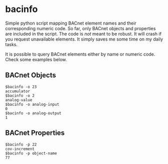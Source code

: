 # bacinfo
Simple python script mapping BACnet element names and their corresponding numeric code.
So far, only BACnet objects and properties are included in the script.
The code is *not* meant to be robust. It will crash if you request unavailable elements.
It simply saves me some time on my daily tasks.

It is possible to query BACnet elements either by name or numeric code. Check some examples below.
## BACnet Objects
    $bacinfo -o 23
    accumulator
    $bacinfo -o 2
    analog-value
    $bacinfo -o analog-input
    0
    $bacinfo -o analog-output
    1

## BACnet Properties
    $bacinfo -p 22
    cov-increment
    $bacinfo -p object-name
    77
